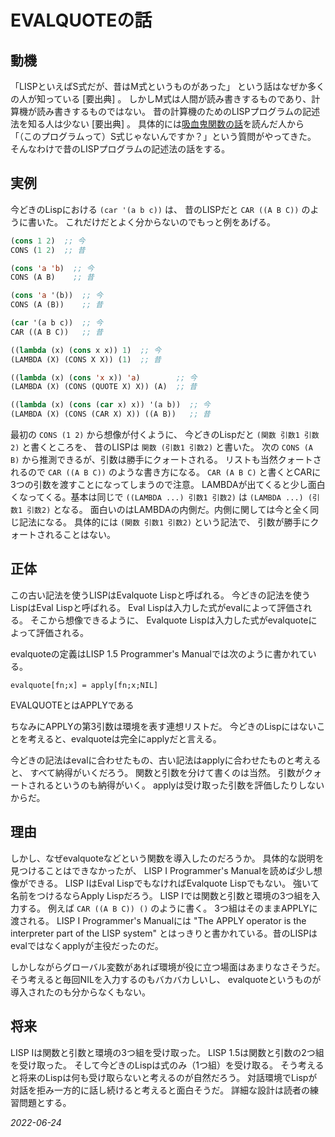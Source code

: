 # EVALQUOTEの話

## 動機

「LISPといえばS式だが、昔はM式というものがあった」
という話はなぜか多くの人が知っている [要出典] 。
しかしM式は人間が読み書きするものであり、計算機が読み書きするものではない。
昔の計算機のためのLISPプログラムの記述法を知る人は少ない [要出典] 。
具体的には[吸血鬼関数の話](/2022/vampire.html)を読んだ人から
「（このプログラムって）S式じゃないんですか？」という質問がやってきた。
そんなわけで昔のLISPプログラムの記述法の話をする。

## 実例

今どきのLispにおける `(car '(a b c))` は、
昔のLISPだと `CAR ((A B C))` のように書いた。
これだけだとよく分からないのでもっと例をあげる。

```lisp
(cons 1 2)  ;; 今
CONS (1 2)  ;; 昔

(cons 'a 'b)  ;; 今
CONS (A B)    ;; 昔

(cons 'a '(b))  ;; 今
CONS (A (B))    ;; 昔

(car '(a b c))  ;; 今
CAR ((A B C))   ;; 昔

((lambda (x) (cons x x)) 1)  ;; 今
(LAMBDA (X) (CONS X X)) (1)  ;; 昔

((lambda (x) (cons 'x x)) 'a)        ;; 今
(LAMBDA (X) (CONS (QUOTE X) X)) (A)  ;; 昔

((lambda (x) (cons (car x) x)) '(a b))  ;; 今
(LAMBDA (X) (CONS (CAR X) X)) ((A B))   ;; 昔
```

最初の `CONS (1 2)` から想像が付くように、
今どきのLispだと `(関数 引数1 引数2)` と書くところを、
昔のLISPは `関数 (引数1 引数2)` と書いた。
次の `CONS (A B)` から推測できるが、引数は勝手にクォートされる。
リストも当然クォートされるので `CAR ((A B C))` のような書き方になる。
`CAR (A B C)` と書くとCARに3つの引数を渡すことになってしまうので注意。
LAMBDAが出てくると少し面白くなってくる。基本は同じで
`((LAMBDA ...) 引数1 引数2)` は `(LAMBDA ...) (引数1 引数2)` となる。
面白いのはLAMBDAの内側だ。内側に関しては今と全く同じ記法になる。
具体的には `(関数 引数1 引数2)` という記法で、
引数が勝手にクォートされることはない。

## 正体

この古い記法を使うLISPはEvalquote Lispと呼ばれる。
今どきの記法を使うLispはEval Lispと呼ばれる。
Eval Lispは入力した式がevalによって評価される。
そこから想像できるように、
Evalquote Lispは入力した式がevalquoteによって評価される。

evalquoteの定義はLISP 1.5 Programmer's Manualでは次のように書かれている。

```
evalquote[fn;x] = apply[fn;x;NIL]
```

EVALQUOTEとはAPPLYである

ちなみにAPPLYの第3引数は環境を表す連想リストだ。
今どきのLispにはないことを考えると、evalquoteは完全にapplyだと言える。

今どきの記法はevalに合わせたもの、古い記法はapplyに合わせたものと考えると、
すべて納得がいくだろう。
関数と引数を分けて書くのは当然。
引数がクォートされるというのも納得がいく。
applyは受け取った引数を評価したりしないからだ。

## 理由

しかし、なぜevalquoteなどという関数を導入したのだろうか。
具体的な説明を見つけることはできなかったが、
LISP I Programmer's Manualを読めば少し想像ができる。
LISP IはEval LispでもなければEvalquote Lispでもない。
強いて名前をつけるならApply Lispだろう。
LISP Iでは関数と引数と環境の3つ組を入力する。
例えば `CAR ((A B C)) ()` のように書く。
3つ組はそのままAPPLYに渡される。
LISP I Programmer's Manualには
"The APPLY operator is the interpreter part of the LISP system"
とはっきりと書かれている。昔のLISPはevalではなくapplyが主役だったのだ。

しかしながらグローバル変数があれば環境が役に立つ場面はあまりなさそうだ。
そう考えると毎回NILを入力するのもバカバカしいし、
evalquoteというものが導入されたのも分からなくもない。

## 将来

LISP Iは関数と引数と環境の3つ組を受け取った。
LISP 1.5は関数と引数の2つ組を受け取った。
そして今どきのLispは式のみ（1つ組）を受け取る。
そう考えると将来のLispは何も受け取らないと考えるのが自然だろう。
対話環境でLispが対話を拒み一方的に話し続けると考えると面白そうだ。
詳細な設計は読者の練習問題とする。

*2022-06-24*
